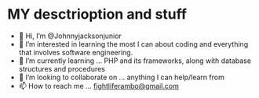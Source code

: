 # MY desctrioption and stuff

- 👋 Hi, I’m @Johnnyjacksonjunior
- 👀 I’m interested in learning the most I can about coding and everything that involves software engineering.
- 🌱 I’m currently learning ... PHP and its frameworks, along with database structures and procedures
- 💞️ I’m looking to collaborate on ... anything I can help/learn from
- 📫 How to reach me ... fightliferambo@gmail.com

<!---
Johnnyjacksonjunior/Johnnyjacksonjunior is a ✨ special ✨ repository because its `README.md` (this file) appears on your GitHub profile.
You can click the Preview link to take a look at your changes.
--->
